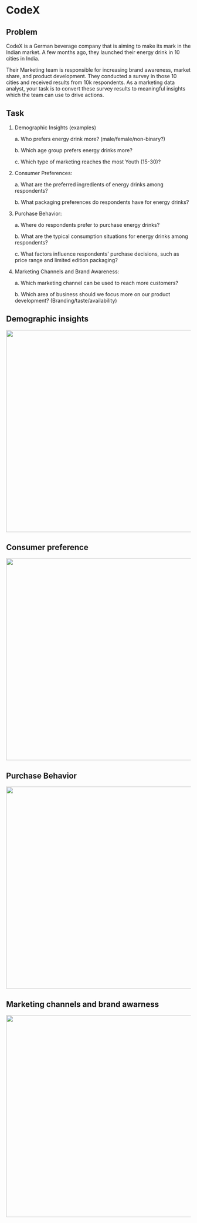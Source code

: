 # CodeX

## Problem
CodeX is a German beverage company that is aiming to make its mark in the Indian market. A few months ago, they launched their energy drink in 10 cities in India.

Their Marketing team is responsible for increasing brand awareness, market share, and product development. They conducted a survey in those 10 cities and received results from 10k respondents. As a marketing data analyst, your task is to convert these survey results to meaningful insights which the team can use to drive actions.

## Task
1. Demographic Insights (examples)
   
     a. Who prefers energy drink more? (male/female/non-binary?)
     
     b. Which age group prefers energy drinks more?
     
     c. Which type of marketing reaches the most Youth (15-30)?

3. Consumer Preferences:
   
     a. What are the preferred ingredients of energy drinks among respondents?
     
     b. What packaging preferences do respondents have for energy drinks?

5. Purchase Behavior:
      
     a. Where do respondents prefer to purchase energy drinks?
     
     b. What are the typical consumption situations for energy drinks among
     respondents?
     
     c. What factors influence respondents' purchase decisions, such as price range and
     limited edition packaging?
  

7. Marketing Channels and Brand Awareness:
   
     a. Which marketing channel can be used to reach more customers?
     
     b. Which area of business should we focus more on our product development?
     (Branding/taste/availability)

## Demographic insights
<img src="https://github.com/lebertbill/CodeX-PowerBI/blob/main/images/codex1.JPG" width="550" class="center">

## Consumer preference
<img src="https://github.com/lebertbill/CodeX-PowerBI/blob/main/images/codex2.JPG" width="550" class="center">

## Purchase Behavior
<img src="https://github.com/lebertbill/CodeX-PowerBI/blob/main/images/codex3.JPG" width="550" class="center">

## Marketing channels and brand awarness
<img src="https://github.com/lebertbill/CodeX-PowerBI/blob/main/images/codex4.JPG" width="550" class="center">


